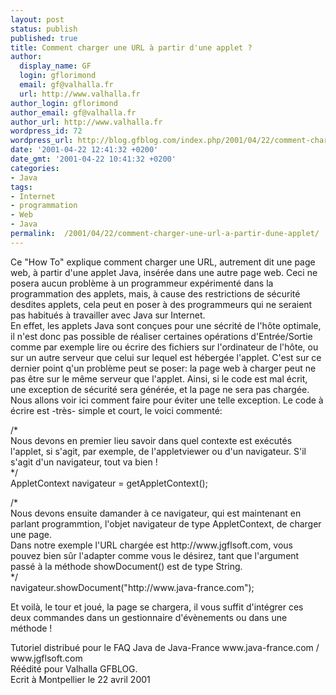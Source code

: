 ```yaml
---
layout: post
status: publish
published: true
title: Comment charger une URL à partir d'une applet ?
author:
  display_name: GF
  login: gflorimond
  email: gf@valhalla.fr
  url: http://www.valhalla.fr
author_login: gflorimond
author_email: gf@valhalla.fr
author_url: http://www.valhalla.fr
wordpress_id: 72
wordpress_url: http://blog.gfblog.com/index.php/2001/04/22/comment-charger-une-url-a-partir-dune-applet/
date: '2001-04-22 12:41:32 +0200'
date_gmt: '2001-04-22 10:41:32 +0200'
categories:
- Java
tags:
- Internet
- programmation
- Web
- Java
permalink:  /2001/04/22/comment-charger-une-url-a-partir-dune-applet/
---
```

<p>Ce &quot;How To&quot; explique comment charger une URL, autrement dit une page web, &agrave; partir d'une applet Java, ins&eacute;r&eacute;e dans une autre page web. Ceci ne posera aucun probl&egrave;me &agrave; un programmeur exp&eacute;riment&eacute; dans la programmation des applets, mais, &agrave; cause des restrictions de s&eacute;curit&eacute; desdites applets, cela peut en poser &agrave; des programmeurs qui ne seraient pas habitu&eacute;s &agrave; travailler avec Java sur Internet.<br />
  En effet, les applets Java sont con&ccedil;ues pour une s&eacute;crit&eacute; de l'h&ocirc;te optimale, il n'est donc pas possible de r&eacute;aliser certaines op&eacute;rations d'Entr&eacute;e/Sortie comme par exemple lire ou &eacute;crire des fichiers sur l'ordinateur de l'h&ocirc;te, ou sur un autre serveur que celui sur lequel est h&eacute;berg&eacute;e l'applet. C'est sur ce dernier point q'un probl&egrave;me peut se poser: la page web &agrave; charger peut ne pas &ecirc;tre sur le m&ecirc;me serveur que l'applet. Ainsi, si le code est mal &eacute;crit, une exception de s&eacute;curit&eacute; sera g&eacute;n&eacute;r&eacute;e, et la page ne sera pas charg&eacute;e. <br />
Nous allons voir ici comment faire pour &eacute;viter une telle exception. Le code &agrave; &eacute;crire est -tr&egrave;s- simple et court, le voici comment&eacute;:</p>
<p class="Code">/*<br />
  Nous devons en premier lieu savoir dans quel contexte est ex&eacute;cut&eacute;s l'applet, si s'agit, par exemple, de l'appletviewer ou d'un navigateur. S'il s'agit d'un navigateur, tout va bien !<br />
  */<br />
  AppletContext navigateur = getAppletContext();</p>
<p class="Code">/*<br />
  Nous devons ensuite damander &agrave; ce navigateur, qui est maintenant en parlant programmtion, l'objet navigateur de type AppletContext, de charger une page.<br />
  Dans notre exemple l'URL charg&eacute;e est http://www.jgflsoft.com, vous pouvez bien s&ucirc;r l'adapter comme vous le d&eacute;sirez, tant que l'argument pass&eacute; &agrave; la m&eacute;thode showDocument() est de type String.<br />
  */<br />
  navigateur.showDocument(&quot;http://www.java-france.com&quot;);</p>
<p>Et voil&agrave;, le tour et jou&eacute;, la page se chargera, il vous suffit d'int&eacute;grer ces deux commandes dans un gestionnaire d'&eacute;v&egrave;nements ou dans une m&eacute;thode !</p>
<p>Tutoriel distribu&eacute; pour le FAQ Java de Java-France www.java-france.com / www.jgflsoft.com<br />
  R&eacute;&eacute;dit&eacute; pour Valhalla GFBLOG. <br />
  Ecrit &agrave; Montpellier le 22 avril 2001</p>
